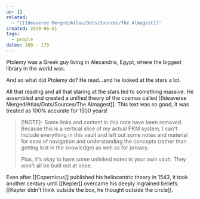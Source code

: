 ```yaml
---
up: []
related:
  - "[[Ideaverse Merged/Atlas/Dots/Sources/The Almagest]]"
created: 2020-06-01
tags:
  - people
dates: 100 - 170
---
```


Ptolemy was a Greek guy living in Alexandria, Egypt, where the biggest library in the world was. 

And so what did Ptolemy do? He read...and he looked at the stars a lot. 

All that reading and all that staring at the stars led to something massive. He assembled and created a unified theory of the cosmos called [[Ideaverse Merged/Atlas/Dots/Sources/The Almagest]]. This text was so good, it was treated as 100% accurate for 1500 years!  

> [!NOTE]- Some links and content in this note have been removed.
> Because this is a vertical slice of my actual PKM system, I can't include everything in this vault and left out some notes and material for ease of navigation and understanding the concepts (rather than getting lost in the knowledge) as well as for privacy. 
>  
> Plus, it's okay to have some unlinked notes in your own vault. They won't all be built out at once.

Even after [[Copernicus]] published his heliocentric theory in 1543, it took another century until [[Kepler]] overcame his deeply ingrained beliefs. [[Kepler didn't think outside the box, he thought outside the circle]].
